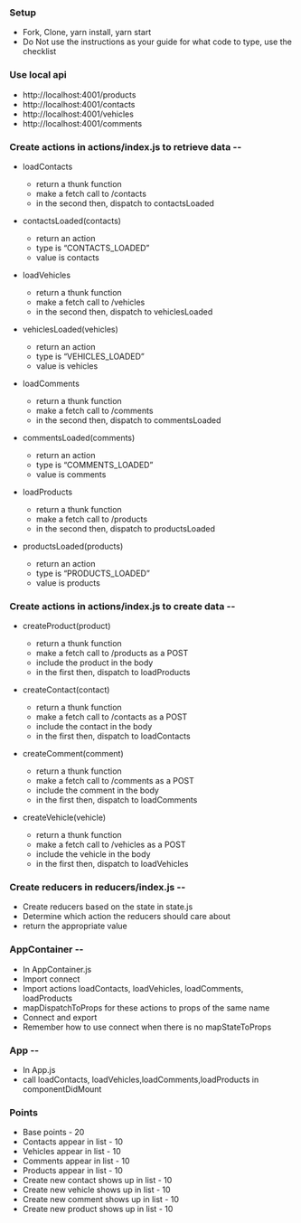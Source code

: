 ### Setup
* Fork, Clone, yarn install, yarn start
* Do Not use the instructions as your guide for what code to type, use the checklist

### Use local api
* http://localhost:4001/products
* http://localhost:4001/contacts
* http://localhost:4001/vehicles
* http://localhost:4001/comments


### Create actions in actions/index.js to retrieve data --
* loadContacts
    * return a thunk function
    * make a fetch call to /contacts
    * in the second then, dispatch to contactsLoaded
* contactsLoaded(contacts)
    * return an action
    * type is “CONTACTS_LOADED”
    * value is contacts

* loadVehicles
    * return a thunk function
    * make a fetch call to /vehicles
    * in the second then, dispatch to vehiclesLoaded
* vehiclesLoaded(vehicles)
    * return an action
    * type is “VEHICLES_LOADED”
    * value is vehicles

* loadComments
    * return a thunk function
    * make a fetch call to /comments
    * in the second then, dispatch to commentsLoaded
* commentsLoaded(comments)
    * return an action
    * type is “COMMENTS_LOADED”
    * value is comments

* loadProducts
    * return a thunk function
    * make a fetch call to /products
    * in the second then, dispatch to productsLoaded
* productsLoaded(products)
    * return an action
    * type is “PRODUCTS_LOADED”
    * value is products

### Create actions in actions/index.js to create data --
* createProduct(product)
   * return a thunk function
   * make a fetch call to /products as a POST
   * include the product in the body 
   * in the first then, dispatch to loadProducts

* createContact(contact)
   * return a thunk function
   * make a fetch call to /contacts as a POST
   * include the contact in the body 
   * in the first then, dispatch to loadContacts

* createComment(comment)
   * return a thunk function
   * make a fetch call to /comments as a POST
   * include the comment in the body 
   * in the first then, dispatch to loadComments

* createVehicle(vehicle)
   * return a thunk function
   * make a fetch call to /vehicles as a POST
   * include the vehicle in the body 
   * in the first then, dispatch to loadVehicles

### Create reducers in reducers/index.js --
* Create reducers based on the state in state.js
* Determine which action the reducers should care about 
* return the appropriate value

### AppContainer --
* In AppContainer.js
* Import connect
* Import actions loadContacts, loadVehicles, loadComments, loadProducts
* mapDispatchToProps for these actions to props of the same name
* Connect and export
* Remember how to use connect when there is no mapStateToProps

### App --
* In App.js
* call loadContacts, loadVehicles,loadComments,loadProducts in componentDidMount

### Points
* Base points - 20
* Contacts appear in list - 10
* Vehicles appear in list - 10
* Comments appear in list - 10
* Products appear in list - 10
* Create new contact shows up in list - 10
* Create new vehicle shows up in list - 10
* Create new comment shows up in list - 10
* Create new product shows up in list - 10



